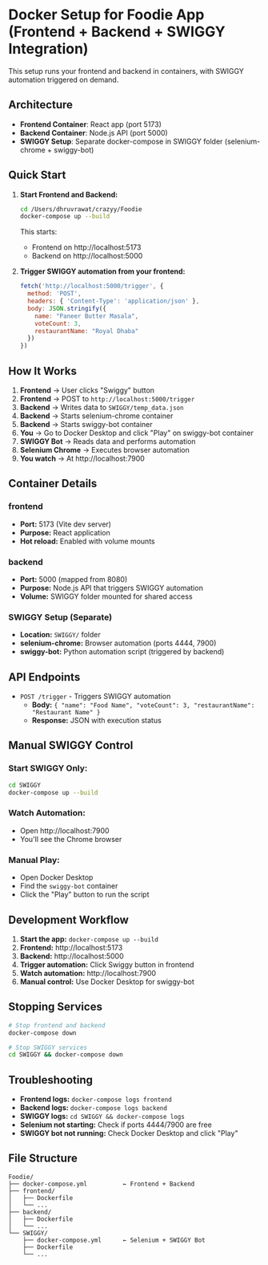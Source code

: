# Docker Setup for Foodie App (Frontend + Backend + SWIGGY Integration)

This setup runs your frontend and backend in containers, with SWIGGY automation triggered on demand.

## Architecture

- **Frontend Container**: React app (port 5173)
- **Backend Container**: Node.js API (port 5000)
- **SWIGGY Setup**: Separate docker-compose in SWIGGY folder (selenium-chrome + swiggy-bot)

## Quick Start

1. **Start Frontend and Backend:**
   ```bash 
   cd /Users/dhruvrawat/crazyy/Foodie
   docker-compose up --build
   ```
   This starts:
   - Frontend on http://localhost:5173
   - Backend on http://localhost:5000

2. **Trigger SWIGGY automation from your frontend:**
   ```javascript
   fetch('http://localhost:5000/trigger', {
     method: 'POST',
     headers: { 'Content-Type': 'application/json' },
     body: JSON.stringify({
       name: "Paneer Butter Masala",
       voteCount: 3,
       restaurantName: "Royal Dhaba"
     })
   })
   ```

## How It Works

1. **Frontend** → User clicks "Swiggy" button
2. **Frontend** → POST to `http://localhost:5000/trigger`
3. **Backend** → Writes data to `SWIGGY/temp_data.json`
4. **Backend** → Starts selenium-chrome container
5. **Backend** → Starts swiggy-bot container
6. **You** → Go to Docker Desktop and click "Play" on swiggy-bot container
7. **SWIGGY Bot** → Reads data and performs automation
8. **Selenium Chrome** → Executes browser automation
9. **You watch** → At http://localhost:7900

## Container Details

### frontend
- **Port:** 5173 (Vite dev server)
- **Purpose:** React application
- **Hot reload:** Enabled with volume mounts

### backend
- **Port:** 5000 (mapped from 8080)
- **Purpose:** Node.js API that triggers SWIGGY automation
- **Volume:** SWIGGY folder mounted for shared access

### SWIGGY Setup (Separate)
- **Location:** `SWIGGY/` folder
- **selenium-chrome:** Browser automation (ports 4444, 7900)
- **swiggy-bot:** Python automation script (triggered by backend)

## API Endpoints

- `POST /trigger` - Triggers SWIGGY automation
  - **Body:** `{ "name": "Food Name", "voteCount": 3, "restaurantName": "Restaurant Name" }`
  - **Response:** JSON with execution status

## Manual SWIGGY Control

### Start SWIGGY Only:
```bash
cd SWIGGY
docker-compose up --build
```

### Watch Automation:
- Open http://localhost:7900
- You'll see the Chrome browser

### Manual Play:
- Open Docker Desktop
- Find the `swiggy-bot` container
- Click the "Play" button to run the script

## Development Workflow

1. **Start the app:** `docker-compose up --build`
2. **Frontend:** http://localhost:5173
3. **Backend:** http://localhost:5000
4. **Trigger automation:** Click Swiggy button in frontend
5. **Watch automation:** http://localhost:7900
6. **Manual control:** Use Docker Desktop for swiggy-bot

## Stopping Services

```bash
# Stop frontend and backend
docker-compose down

# Stop SWIGGY services
cd SWIGGY && docker-compose down
```

## Troubleshooting

- **Frontend logs:** `docker-compose logs frontend`
- **Backend logs:** `docker-compose logs backend`
- **SWIGGY logs:** `cd SWIGGY && docker-compose logs`
- **Selenium not starting:** Check if ports 4444/7900 are free
- **SWIGGY bot not running:** Check Docker Desktop and click "Play"

## File Structure

```
Foodie/
├── docker-compose.yml          ← Frontend + Backend
├── frontend/
│   ├── Dockerfile
│   └── ...
├── backend/
│   ├── Dockerfile
│   └── ...
└── SWIGGY/
    ├── docker-compose.yml      ← Selenium + SWIGGY Bot
    ├── Dockerfile
    └── ...
``` 